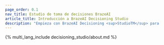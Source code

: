 ```yaml
---
page_order: 0.1
nav_title: Estudio de toma de decisiones BrazeAI
article_title: Introducción a BrazeAI Decisioning Studio 
description: "Empieza con BrazeAI Decisioning <sup>StudioTM</sup> para tomar decisiones de IA 1:1 que maximicen cualquier métrica empresarial"
---
```


{% multi_lang_include decisioning_studio/about.md %}
